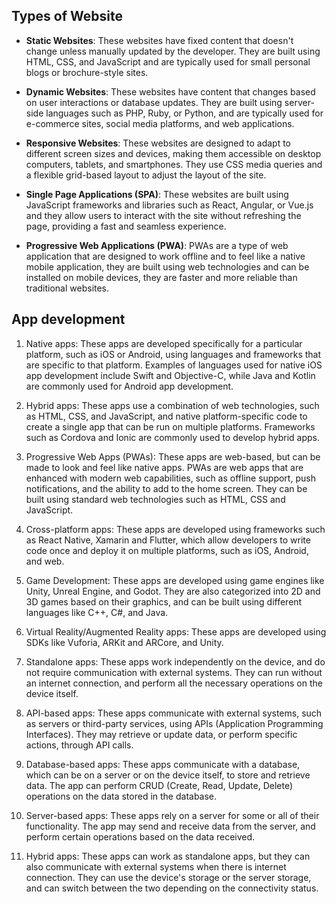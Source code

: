 ## Types of Website

-   **Static Websites**: These websites have fixed content that doesn't change unless manually updated by the developer. They are built using HTML, CSS, and JavaScript and are typically used for small personal blogs or brochure-style sites.
    
-   **Dynamic Websites**: These websites have content that changes based on user interactions or database updates. They are built using server-side languages such as PHP, Ruby, or Python, and are typically used for e-commerce sites, social media platforms, and web applications.
    
-   **Responsive Websites**: These websites are designed to adapt to different screen sizes and devices, making them accessible on desktop computers, tablets, and smartphones. They use CSS media queries and a flexible grid-based layout to adjust the layout of the site.
    
-   **Single Page Applications (SPA)**: These websites are built using JavaScript frameworks and libraries such as React, Angular, or Vue.js and they allow users to interact with the site without refreshing the page, providing a fast and seamless experience.
    
-   **Progressive Web Applications (PWA)**: PWAs are a type of web application that are designed to work offline and to feel like a native mobile application, they are built using web technologies and can be installed on mobile devices, they are faster and more reliable than traditional websites.

## App development


1.  Native apps: These apps are developed specifically for a particular platform, such as iOS or Android, using languages and frameworks that are specific to that platform. Examples of languages used for native iOS app development include Swift and Objective-C, while Java and Kotlin are commonly used for Android app development.
    
2.  Hybrid apps: These apps use a combination of web technologies, such as HTML, CSS, and JavaScript, and native platform-specific code to create a single app that can be run on multiple platforms. Frameworks such as Cordova and Ionic are commonly used to develop hybrid apps.
    
3.  Progressive Web Apps (PWAs): These apps are web-based, but can be made to look and feel like native apps. PWAs are web apps that are enhanced with modern web capabilities, such as offline support, push notifications, and the ability to add to the home screen. They can be built using standard web technologies such as HTML, CSS and JavaScript.
    
4.  Cross-platform apps: These apps are developed using frameworks such as React Native, Xamarin and Flutter, which allow developers to write code once and deploy it on multiple platforms, such as iOS, Android, and web.
    
5.  Game Development: These apps are developed using game engines like Unity, Unreal Engine, and Godot. They are also categorized into 2D and 3D games based on their graphics, and can be built using different languages like C++, C#, and Java.
    
6.  Virtual Reality/Augmented Reality apps: These apps are developed using SDKs like Vuforia, ARKit and ARCore, and Unity.

1.  Standalone apps: These apps work independently on the device, and do not require communication with external systems. They can run without an internet connection, and perform all the necessary operations on the device itself.
    
2.  API-based apps: These apps communicate with external systems, such as servers or third-party services, using APIs (Application Programming Interfaces). They may retrieve or update data, or perform specific actions, through API calls.
    
3.  Database-based apps: These apps communicate with a database, which can be on a server or on the device itself, to store and retrieve data. The app can perform CRUD (Create, Read, Update, Delete) operations on the data stored in the database.
    
4.  Server-based apps: These apps rely on a server for some or all of their functionality. The app may send and receive data from the server, and perform certain operations based on the data received.
    
5.  Hybrid apps: These apps can work as standalone apps, but they can also communicate with external systems when there is internet connection. They can use the device's storage or the server storage, and can switch between the two depending on the connectivity status.

